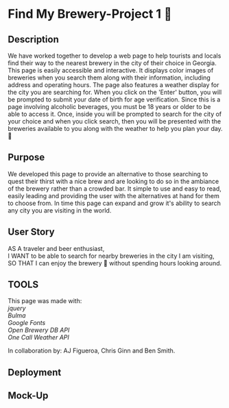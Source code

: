 # Find My Brewery-Project 1 🍻

## Description

We have worked together to develop a web page to help tourists and locals find their way to the nearest brewery in the city of their choice in Georgia. This page is easily accessible and interactive. It displays color images of breweries when you search them along with their information, including address and operating hours. The page also features a weather display for the city you are searching for. When you click on the 'Enter' button, you will be prompted to submit your date of birth for age verification. Since this is a page involving alcoholic beverages, you must be 18 years or older to be able to access it. Once, inside you will be prompted to search for the city of your choice and when you click search, then you will be presented with the breweries available to you along with the weather to help you plan your day.🍻

## Purpose

We developed this page to provide an alternative to those searching to quest their thirst with a nice brew and are looking to do so in the ambiance of the brewery rather than a crowded bar. It simple to use and easy to read, easily leading and providing the user with the alternatives at hand for them to choose from. In time this page can expand and grow it's ability to search any city you are visiting in the world.

## User Story
AS A traveler and beer enthusiast,  
I WANT to be able to search for nearby breweries in the city I am visiting,  
SO THAT I can enjoy the brewery 🍻 without spending hours looking around.

## TOOLS

This page was made with:  
*jquery*  
*Bulma*  
*Google Fonts*  
*Open Brewery DB API*  
*One Call Weather API*

In collaboration by: AJ Figueroa, Chris Ginn and Ben Smith.

## Deployment

## Mock-Up